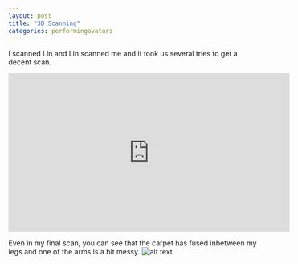 ```yaml
---
layout: post
title: "3D Scanning"
categories: performingavatars
---
```


I scanned Lin and Lin scanned me and it took us several tries to get a decent scan.
<iframe width="560" height="315" src="https://www.youtube.com/embed/eoiyo_hXuAY?rel=0" frameborder="0" allow="autoplay; encrypted-media" allowfullscreen></iframe>

Even in my final scan, you can see that the carpet has fused inbetween my legs and one of the arms is a bit messy.
![alt text](https://raw.githubusercontent.com/jirrian/jirrian.github.io/master/images/performingavatars/week2/itseez3d.png)
